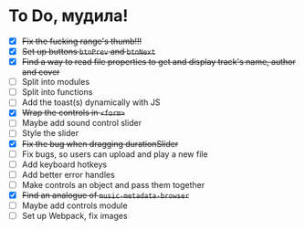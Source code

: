 # To Do, мудила!

- [x] ~~Fix the fucking range's thumb!!!~~
- [x] ~~Set up buttons `btnPrev` and `btnNext`~~
- [x] ~~Find a way to read file properties to get and display track's name, author and cover~~
- [ ] Split into modules
- [ ] Split into functions
- [ ] Add the toast(s) dynamically with JS
- [x] ~~Wrap the controls in `<form>`~~
- [ ] Maybe add sound control slider
- [ ] Style the slider
- [x] ~~Fix the bug when dragging durationSlider~~
- [ ] Fix bugs, so users can upload and play a new file
- [ ] Add keyboard hotkeys
- [ ] Add better error handles
- [ ] Make controls an object and pass them together
- [x] ~~Find an analogue of `music-metadata-browser`~~
- [ ] Maybe add controls module
- [ ] Set up Webpack, fix images

